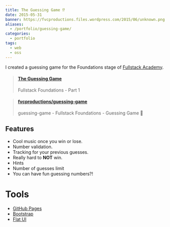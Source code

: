 ```yaml
---
title: The Guessing Game ⁉️
date: 2015-05-31
banner: https://fvcproductions.files.wordpress.com/2015/06/unknown.png
aliases:
  - /portfolio/guessing-game/
categories:
  - portfolio
tags:
  - web
  - oss
---
```


I created a guessing game for the Foundations stage of [Fullstack Academy](https://fullstackacademy.com).

<blockquote class="embedly-card"><h4><a href="https://fvcproductions.github.io/guessing-game">The Guessing Game</a></h4><p>Fullstack Foundations - Part 1</p></blockquote>
<script async src="//cdn.embedly.com/widgets/platform.js" charset="UTF-8"></script>

<blockquote class="embedly-card"><h4><a href="http://github.com/fvcproductions/guessing-game">fvcproductions/guessing-game</a></h4><p>guessing-game - Fullstack Foundations - Guessing Game 🎱</p></blockquote>
<script async src="//cdn.embedly.com/widgets/platform.js" charset="UTF-8"></script>

## Features

- Cool music once you win or lose.
- Number validation.
- Tracking for your previous guesses.
- Really hard to **NOT** win.
- Hints
- Number of guesses limit
- You can have fun guessing numbers?!

# Tools

- [GitHub Pages](https://pages.github.com/)
- [Bootstrap](https://getbootstrap.com/)
- [Flat UI](https://designmodo.github.io/Flat-UI/)
